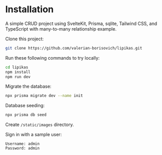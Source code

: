 # Installation

A simple CRUD project using SvelteKit, Prisma, sqlite, Tailwind CSS, and TypeScript with many-to-many relationship example.

Clone this project:

```bash
git clone https://github.com/valerian-borisovich/lipikas.git
```

Run these following commands to try locally:

```bash
cd lipikas
npm install
npm run dev
```

Migrate the database:

```bash
npx prisma migrate dev --name init
```

Database seeding:

```bash
npx prisma db seed
```

Create `/static/images` directory.

Sign in with a sample user:

```
Username: admin
Password: admin
```
